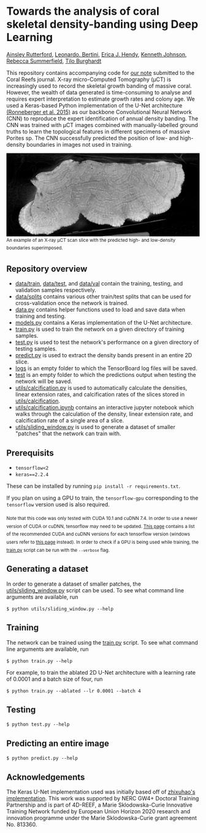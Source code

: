 # Towards the analysis of coral skeletal density-banding using Deep Learning

[Ainsley Rutterford](https://github.com/ainsleyrutterford), [Leonardo. Bertini](https://www.4d-reef.eu/avada-portfolio/leonardo-bertini/), [Erica J. Hendy](http://www.bris.ac.uk/earthsciences/people/erica-hendy/index.html), [Kenneth Johnson](https://www.nhm.ac.uk/our-science/departments-and-staff/staff-directory/kenneth-johnson.html), [Rebecca Summerfield](https://www.researchgate.net/profile/Rebecca_Summerfield), [Tilo Burghardt](http://people.cs.bris.ac.uk/~burghard/)

This repository contains accompanying code for [our note]() submitted to the Coral Reefs journal. X-ray micro-Computed Tomography (µCT) is increasingly used to record the skeletal growth banding of massive coral. However, the wealth of data generated is time-consuming to analyse and requires expert interpretation to estimate growth rates and colony age. We used a Keras-based Python implementation of the U-Net architecture [(Ronneberger et al. 2015)](https://arxiv.org/abs/1505.04597) as our backbone Convolutional Neural Network (CNN) to reproduce the expert identification of annual density banding. The CNN was trained with µCT images combined with manually-labelled ground truths to learn the topological features in different specimens of massive Porites sp. The CNN successfully predicted the position of low- and high-density boundaries in images not used in training.

<img src="https://github.com/ainsleyrutterford/deep-learning-coral-analysis/raw/master/coral.png">
<sup>An example of an X-ray µCT scan slice with the predicted high- and low-density boundaries superimposed.</sup>

<!-- Once published (hopefully!) how to cite section here. -->

## Repository overview

- [data/train](data/train), [data/test](data/test), and [data/val](data/val) contain the training, testing, and validation samples respectively.
- [data/splits](data/splits) contains various other train/test splits that can be used for cross-validation once the network is trained.
- [data.py](data.py) contains helper functions used to load and save data when training and testing.
- [models.py](models.py) contains a Keras implementation of the U-Net architecture.
- [train.py](train.py) is used to train the network on a given directory of training samples.
- [test.py](test.py) is used to test the network's performance on a given directory of testing samples.
- [predict.py](predict.py) is used to extract the density bands present in an entire 2D slice.
- [logs](logs) is an empty folder to which the TensorBoard log files will be saved.
- [test](test) is an empty folder to which the predictions output when testing the network will be saved.
- [utils/calcification.py](utils/calcification.py) is used to automatically calculate the densities, linear extension rates, and calcification rates of the slices stored in [utils/calcification](utils/calcification).
- [utils/calcification.ipynb](utils/calcification.ipynb) contains an interactive jupyter notebook which walks through the calculation of the density, linear extension rate, and calcification rate of a single area of a slice.
- [utils/sliding_window.py](utils/sliding_window.py) is used to generate a dataset of smaller "patches" that the network can train with.

## Prerequisits

- `tensorflow<2`
- `keras==2.2.4`

These can be installed by running `pip install -r requirements.txt`.

If you plan on using a GPU to train, the `tensorflow-gpu` corresponding to the `tensorflow` version used is also required. 

<sub>Note that this code was only tested with CUDA 10.1 and cuDNN 7.4. In order to use a newer version of CUDA or cuDNN, tensorflow may need to be updated. [This page](https://www.tensorflow.org/install/source#tested_build_configurations) contains a list of the recommended CUDA and cuDNN versions for each tensorflow version (windows users refer to [this page](https://www.tensorflow.org/install/source_windows#tested_build_configurations) instead). In order to check if a GPU is being used while training, the [train.py](train.py) script can be run with the `--verbose` flag.</sub>

## Generating a dataset

In order to generate a dataset of smaller patches, the [utils/sliding_window.py](utils/sliding_window.py) script can be used. To see what command line arguments are available, run

```
$ python utils/sliding_window.py --help
```

## Training

The network can be trained using the [train.py](train.py) script. To see what command line arguments are available, run

```
$ python train.py --help
```

For example, to train the ablated 2D U-Net architecture with a learning rate of 0.0001 and a batch size of four, run

```
$ python train.py --ablated --lr 0.0001 --batch 4
```

## Testing

```
$ python test.py --help
```

## Predicting an entire image

```
$ python predict.py --help
```

## Acknowledgements 

The Keras U-Net implementation used was initially based off of [zhixuhao's implementation](https://github.com/zhixuhao/unet). This work was supported by NERC GW4+ Doctoral Training Partnership and is part of 4D-REEF, a Marie Sklodowska-Curie Innovative Training Network funded by European Union Horizon 2020 research and innovation programme under the Marie Sklodowska-Curie grant agreement No. 813360.